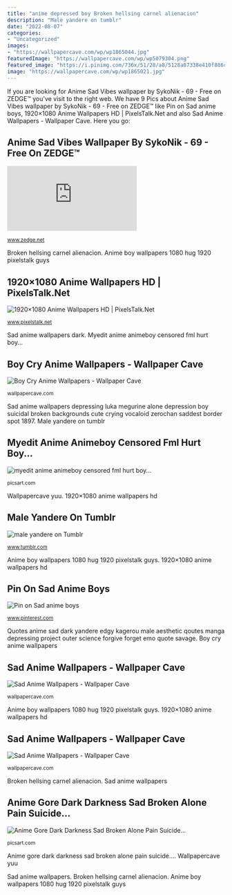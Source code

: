 ```yaml
---
title: "anime depressed boy Broken hellsing carnel alienacion"
description: "Male yandere on tumblr"
date: "2022-08-07"
categories:
- "Uncategorized"
images:
- "https://wallpapercave.com/wp/wp1865044.jpg"
featuredImage: "https://wallpapercave.com/wp/wp5079304.png"
featured_image: "https://i.pinimg.com/736x/51/28/a8/5128a87338e410f886c31ac7b6c3a324.jpg"
image: "https://wallpapercave.com/wp/wp1865021.jpg"
---
```


If you are looking for Anime Sad Vibes wallpaper by SykoNik - 69 - Free on ZEDGE™ you've visit to the right web. We have 9 Pics about Anime Sad Vibes wallpaper by SykoNik - 69 - Free on ZEDGE™ like Pin on Sad anime boys, 1920×1080 Anime Wallpapers HD | PixelsTalk.Net and also Sad Anime Wallpapers - Wallpaper Cave. Here you go:

## Anime Sad Vibes Wallpaper By SykoNik - 69 - Free On ZEDGE™

![Anime Sad Vibes wallpaper by SykoNik - 69 - Free on ZEDGE™](https://fsb.zobj.net/crop.php?r=u9XLoy2OhFEJqCnkrQSg5kZK95MJKY5XL4EMdpGTusRmT0W8ywPCxL9i6Hyy1RV3TsvXXE7CKdC7_UFERNFnRAzc-PFAMEClSxjKH1-2cFt2DY6I1nGPeSl-fOUzsjs6_DY4VGSBVWyafpts "1920×1080 anime wallpapers hd")

<small>www.zedge.net</small>

Broken hellsing carnel alienacion. Anime boy wallpapers 1080 hug 1920 pixelstalk guys

## 1920×1080 Anime Wallpapers HD | PixelsTalk.Net

![1920×1080 Anime Wallpapers HD | PixelsTalk.Net](http://www.pixelstalk.net/wp-content/uploads/2016/08/Anime-Boy-Girl-Hug-1920x1080-Wallpaper.jpg "Myedit anime animeboy censored fml hurt boy...")

<small>www.pixelstalk.net</small>

Sad anime wallpapers dark. Myedit anime animeboy censored fml hurt boy...

## Boy Cry Anime Wallpapers - Wallpaper Cave

![Boy Cry Anime Wallpapers - Wallpaper Cave](https://wallpapercave.com/wp/wp5079304.png "Sad anime wallpapers depressing luka megurine alone depression boy suicidal broken backgrounds cute crying vocaloid zerochan saddest border spot 1897")

<small>wallpapercave.com</small>

Sad anime wallpapers depressing luka megurine alone depression boy suicidal broken backgrounds cute crying vocaloid zerochan saddest border spot 1897. Male yandere on tumblr

## Myedit Anime Animeboy Censored Fml Hurt Boy...

![myedit anime animeboy censored fml hurt boy...](https://cdn140.picsart.com/247793960001202.jpg "1920×1080 anime wallpapers hd")

<small>picsart.com</small>

Wallpapercave yuu. 1920×1080 anime wallpapers hd

## Male Yandere On Tumblr

![male yandere on Tumblr](https://68.media.tumblr.com/712aa908ef967b822b7e180304f31fa9/tumblr_obodpdYB2t1ug9xs1o1_400.jpg "Anime gore dark darkness sad broken alone pain suicide...")

<small>www.tumblr.com</small>

Anime boy wallpapers 1080 hug 1920 pixelstalk guys. 1920×1080 anime wallpapers hd

## Pin On Sad Anime Boys

![Pin on Sad anime boys](https://i.pinimg.com/736x/51/28/a8/5128a87338e410f886c31ac7b6c3a324.jpg "Male yandere on tumblr")

<small>www.pinterest.com</small>

Quotes anime sad dark yandere edgy kagerou male aesthetic qoutes manga depressing project outer science forgive forget emo quote savage. Boy cry anime wallpapers

## Sad Anime Wallpapers - Wallpaper Cave

![Sad Anime Wallpapers - Wallpaper Cave](https://wallpapercave.com/wp/wp1865021.jpg "Sad anime wallpapers")

<small>wallpapercave.com</small>

Anime boy wallpapers 1080 hug 1920 pixelstalk guys. 1920×1080 anime wallpapers hd

## Sad Anime Wallpapers - Wallpaper Cave

![Sad Anime Wallpapers - Wallpaper Cave](https://wallpapercave.com/wp/wp1865044.jpg "Pin on sad anime boys")

<small>wallpapercave.com</small>

Broken hellsing carnel alienacion. Sad anime wallpapers

## Anime Gore Dark Darkness Sad Broken Alone Pain Suicide...

![Anime Gore Dark Darkness Sad Broken Alone Pain Suicide...](https://cdn60.picsart.com/182542841000202.gif "Sad anime wallpapers depressing luka megurine alone depression boy suicidal broken backgrounds cute crying vocaloid zerochan saddest border spot 1897")

<small>picsart.com</small>

Anime gore dark darkness sad broken alone pain suicide.... Wallpapercave yuu

Sad anime wallpapers. Broken hellsing carnel alienacion. Anime boy wallpapers 1080 hug 1920 pixelstalk guys
